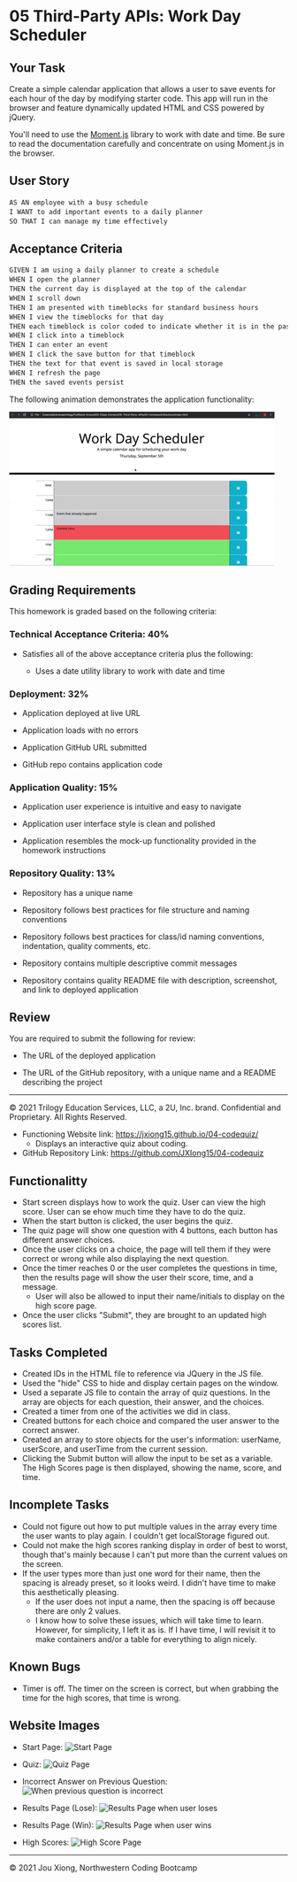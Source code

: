 # 05 Third-Party APIs: Work Day Scheduler

## Your Task

Create a simple calendar application that allows a user to save events for each hour of the day by modifying starter code. This app will run in the browser and feature dynamically updated HTML and CSS powered by jQuery.

You'll need to use the [Moment.js](https://momentjs.com/) library to work with date and time. Be sure to read the documentation carefully and concentrate on using Moment.js in the browser.

## User Story

```md
AS AN employee with a busy schedule
I WANT to add important events to a daily planner
SO THAT I can manage my time effectively
```

## Acceptance Criteria

```md
GIVEN I am using a daily planner to create a schedule
WHEN I open the planner
THEN the current day is displayed at the top of the calendar
WHEN I scroll down
THEN I am presented with timeblocks for standard business hours
WHEN I view the timeblocks for that day
THEN each timeblock is color coded to indicate whether it is in the past, present, or future
WHEN I click into a timeblock
THEN I can enter an event
WHEN I click the save button for that timeblock
THEN the text for that event is saved in local storage
WHEN I refresh the page
THEN the saved events persist
```

The following animation demonstrates the application functionality:

![A user clicks on slots on the color-coded calendar and edits the events.](./Assets/05-third-party-apis-homework-demo.gif)


## Grading Requirements

This homework is graded based on the following criteria: 

### Technical Acceptance Criteria: 40%

* Satisfies all of the above acceptance criteria plus the following:

  * Uses a date utility library to work with date and time

### Deployment: 32%

* Application deployed at live URL

* Application loads with no errors

* Application GitHub URL submitted

* GitHub repo contains application code

### Application Quality: 15%

* Application user experience is intuitive and easy to navigate

* Application user interface style is clean and polished

* Application resembles the mock-up functionality provided in the homework instructions

### Repository Quality: 13%

* Repository has a unique name

* Repository follows best practices for file structure and naming conventions

* Repository follows best practices for class/id naming conventions, indentation, quality comments, etc.

* Repository contains multiple descriptive commit messages

* Repository contains quality README file with description, screenshot, and link to deployed application

## Review

You are required to submit the following for review:

* The URL of the deployed application

* The URL of the GitHub repository, with a unique name and a README describing the project

- - -
© 2021 Trilogy Education Services, LLC, a 2U, Inc. brand. Confidential and Proprietary. All Rights Reserved.



* Functioning Website link: https://jxiong15.github.io/04-codequiz/
    * Displays an interactive quiz about coding.
* GitHub Repository Link: https://github.com/JXIong15/04-codequiz


## Functionalitty

* Start screen displays how to work the quiz. User can view the high score. User can se ehow much time they have to do the quiz.
* When the start button is clicked, the user begins the quiz.
* The quiz page will show one question with 4 buttons, each button has different answer choices.
* Once the user clicks on a choice, the page will tell them if they were correct or wrong while also displaying the next question.
* Once the timer reaches 0 or the user completes the questions in time, then the results page will show the user their score, time, and a message.
    * User will also be allowed to input their name/initials to display on the high score page.
* Once the user clicks "Submit", they are brought to an updated high scores list.


## Tasks Completed

* Created IDs in the HTML file to reference via JQuery in the JS file.
* Used the "hide" CSS to hide and display certain pages on the window.
* Used a separate JS file to contain the array of quiz questions. In the array are objects for each question, their answer, and the choices.
* Created a timer from one of the activities we did in class.
* Created buttons for each choice and compared the user answer to the correct answer.
* Created an array to store objects for the user's information: userName, userScore, and userTime from the current session.
* Clicking the Submit button will allow the input to be set as a variable. The High Scores page is then displayed, showing the name, score, and time.


## Incomplete Tasks

* Could not figure out how to put multiple values in the array every time the user wants to play again. I couldn't get localStorage figured out.
* Could not make the high scores ranking display in order of best to worst, though that's mainly because I can't put more than the current values on the screen.
* If the user types more than just one word for their name, then the spacing is already preset, so it looks weird. I didn't have time to make this aesthetically pleasing.
    * If the user does not input a name, then the spacing is off because there are only 2 values.
    * I know how to solve these issues, which will take time to learn. However, for simplicity, I left it as is. If I have time, I will revisit it to make containers and/or a table for everything to align nicely.


## Known Bugs

* Timer is off. The timer on the screen is correct, but when grabbing the time for the high scores, that time is wrong.


## Website Images
* Start Page: 
![Start Page](./Assets/start.png)

* Quiz: 
![Quiz Page](./Assets/quiz.png)

* Incorrect Answer on Previous Question: 
![When previous question is incorrect](./Assets/incorrect.png)

* Results Page (Lose):
![Results Page when user loses](./Assets/results-lose.png)

* Results Page (Win):
![Results Page when user wins](./Assets/results-win.png)

* High Scores:
![High Score Page](./Assets/highscores.png)

- - -
© 2021 Jou Xiong, Northwestern Coding Bootcamp